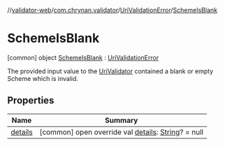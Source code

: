 //[validator-web](../../../../index.md)/[com.chrynan.validator](../../index.md)/[UriValidationError](../index.md)/[SchemeIsBlank](index.md)



# SchemeIsBlank  
 [common] object [SchemeIsBlank](index.md) : [UriValidationError](../index.md)

The provided input value to the [UriValidator](../../-uri-validator/index.md) contained a blank or empty Scheme which is invalid.

   


## Properties  
  
|  Name |  Summary | 
|---|---|
| <a name="com.chrynan.validator/UriValidationError.SchemeIsBlank/details/#/PointingToDeclaration/"></a>[details](index.md#%5Bcom.chrynan.validator%2FUriValidationError.SchemeIsBlank%2Fdetails%2F%23%2FPointingToDeclaration%2F%5D%2FProperties%2F164174828)| <a name="com.chrynan.validator/UriValidationError.SchemeIsBlank/details/#/PointingToDeclaration/"></a> [common] open override val [details](index.md#%5Bcom.chrynan.validator%2FUriValidationError.SchemeIsBlank%2Fdetails%2F%23%2FPointingToDeclaration%2F%5D%2FProperties%2F164174828): [String](https://kotlinlang.org/api/latest/jvm/stdlib/kotlin/-string/index.html)? = null   <br>|

